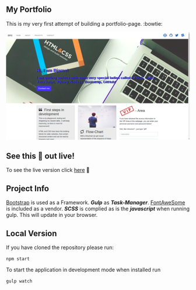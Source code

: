 ## My Portfolio

This is my very first attempt of building a portfolio-page. :bowtie:

<p align="center"> 
<img src="github/homepage.png">
</p>

## See this :poop: out live! 

To see the live version click [here](https://web-developer-js.de) :rocket:


## Project Info

[Bootstrap](https://getbootstrap.com/) is used as a Framework.
 ***Gulp*** as ***Task-Manager***. 
 [FontAweSome](https://fontawesome.com/) is included as a vendor.
 ***SCSS*** is complied as is the ***javascript*** when running gulp. This will update in your browser.

## Local Version

If you have cloned the repository please run:

```
npm start
```

To start the application in development mode when installed run
```
gulp watch
```


